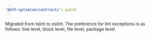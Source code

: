 ```yaml
---
'@eth-optimism/contracts': patch
---
```


Migrated from tslint to eslint. The preference for lint exceptions is as follows: line level, block level, file level, package level.
